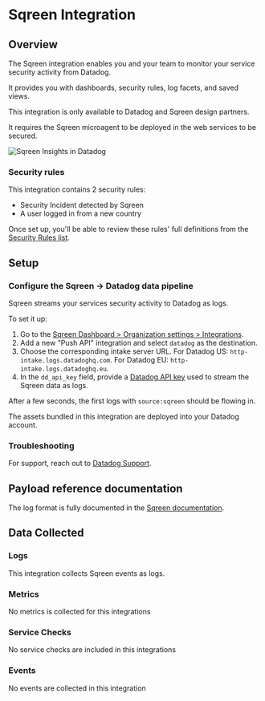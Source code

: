 # Sqreen Integration

## Overview

The Sqreen integration enables you and your team to monitor your service security activity from Datadog.

It provides you with dashboards, security rules, log facets, and saved views.

This integration is only available to Datadog and Sqreen design partners. 

It requires the Sqreen microagent to be deployed in the web services to be secured. 

![Sqreen Insights in Datadog][1]

### Security rules

This integration contains 2 security rules: 
* Security Incident detected by Sqreen
* A user logged in from a new country

Once set up, you'll be able to review these rules' full definitions from the [Security Rules list](https://app.datadoghq.com/security/configuration/rules?sort=rule&query=source%3Asqreen).

## Setup

### Configure the Sqreen -> Datadog data pipeline

Sqreen streams your services security activity to Datadog as logs.

To set it up:

1. Go to the [Sqreen Dashboard > Organization settings > Integrations](https://my.sqreen.com/profile/organization/integrations).
2. Add a new "Push API" integration and select `datadog` as the destination.
3. Choose the corresponding intake server URL. For Datadog US: `http-intake.logs.datadoghq.com`. For Datadog EU: `http-intake.logs.datadoghq.eu`.
4. In the `dd_api_key` field, provide a [Datadog API key][2] used to stream the Sqreen data as logs.

After a few seconds, the first logs with `source:sqreen` should be flowing in. 

The assets bundled in this integration are deployed into your Datadog account.

### Troubleshooting

For support, reach out to [Datadog Support](/help).

## Payload reference documentation

The log format is fully documented in the [Sqreen documentation](https://docs.sqreen.com/integrations/datadog-integration/).

[1]: https://raw.githubusercontent.com/DataDog/integrations-extras/master/sqreen/images/sqreen_dashboard.png
[2]: https://app.datadoghq.com/account/settings#api 
[3]: https://docs.sqreen.com/integrations/datadog-integration/

## Data Collected

### Logs

This integration collects Sqreen events as logs.

### Metrics

No metrics is collected for this integrations

### Service Checks

No service checks are included in this integrations

### Events

No events are collected in this integration
